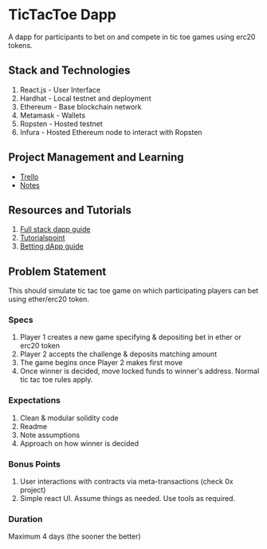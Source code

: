 # TicTacToe Dapp
A dapp for participants to bet on and compete in tic toe games using erc20 tokens.

## Stack and Technologies
1. React.js - User Interface
2. Hardhat - Local testnet and deployment
3. Ethereum - Base blockchain network
4. Metamask - Wallets
5. Ropsten - Hosted testnet
6. Infura - Hosted Ethereum node to interact with Ropsten

## Project Management and Learning
- [Trello](https://trello.com/b/jmvSTreQ)
- [Notes](https://gold-raptor-98e.notion.site/Full-stack-dApp-guide-37b9bd5240814587855f2573815f4d0e)

## Resources and Tutorials
1. [Full stack dapp guide](https://www.youtube.com/watch?v=a0osIaAOFSE)
2. [Tutorialspoint](https://www.tutorialspoint.com/solidity/index.htm)
3. [Betting dApp guide](https://medium.com/coinmonks/create-a-sports-betting-dapp-on-the-ethereum-blockchain-part-1-1f69f908b939)


## Problem Statement
This should simulate tic tac toe game on which participating players can bet using
ether/erc20 token.
### Specs
1. Player 1 creates a new game specifying & depositing bet in ether or erc20 token
2. Player 2 accepts the challenge & deposits matching amount
3. The game begins once Player 2 makes first move
4. Once winner is decided, move locked funds to winner's address. Normal tic tac toe
rules apply.
### Expectations
1. Clean & modular solidity code
2. Readme
3. Note assumptions
4. Approach on how winner is decided
### Bonus Points
1. User interactions with contracts via meta-transactions (check 0x project)
2. Simple react UI. Assume things as needed. Use tools as required.
### Duration
Maximum 4 days (the sooner the better)